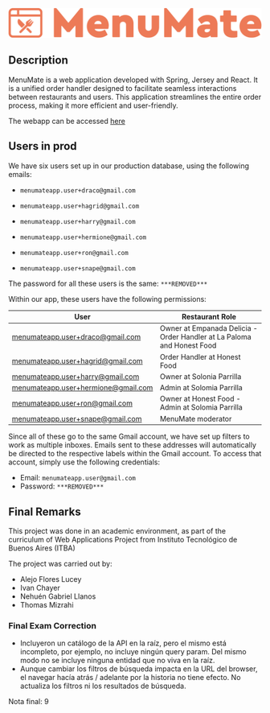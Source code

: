 ![MenuMate](frontend/public/static/noscript/logo.png)

## Description

MenuMate is a web application developed with Spring, Jersey and React. It is a unified order handler designed to facilitate seamless interactions between restaurants and users. This application streamlines the entire order process, making it more efficient and user-friendly.

The webapp can be accessed [here](http://pawserver.it.itba.edu.ar/paw-2023a-01/)


## Users in prod
We have six users set up in our production database, using the following emails:

* `menumateapp.user+draco@gmail.com`

* `menumateapp.user+hagrid@gmail.com`

* `menumateapp.user+harry@gmail.com`

* `menumateapp.user+hermione@gmail.com`

* `menumateapp.user+ron@gmail.com`

* `menumateapp.user+snape@gmail.com`

The password for all these users is the same: `***REMOVED***`

Within our app, these users have the following permissions:

| User                                | Restaurant Role                                                        |
|-------------------------------------|------------------------------------------------------------------------|
| menumateapp.user+draco@gmail.com    | Owner at Empanada Delicia - Order Handler at La Paloma and Honest Food |
| menumateapp.user+hagrid@gmail.com   | Order Handler at Honest Food                                           |
| menumateapp.user+harry@gmail.com    | Owner at Solonia Parrilla                                              |
| menumateapp.user+hermione@gmail.com | Admin at Solomia Parrilla                                              |
| menumateapp.user+ron@gmail.com      | Owner at Honest Food - Admin at Solomia Parrilla                       |
| menumateapp.user+snape@gmail.com    | MenuMate moderator                                                     |

Since all of these go to the same Gmail account, we have set up filters to work as multiple inboxes. Emails sent to these addresses will automatically be directed to the respective labels within the Gmail account. To access that account, simply use the following credentials:

* Email: `menumateapp.user@gmail.com`
* Password: `***REMOVED***`

## Final Remarks

This project was done in an academic environment, as part of the curriculum of Web Applications Project from Instituto Tecnológico de Buenos Aires (ITBA)

The project was carried out by:

* Alejo Flores Lucey
* Ivan Chayer
* Nehuén Gabriel Llanos
* Thomas Mizrahi

### Final Exam Correction

* Incluyeron un catálogo de la API en la raíz, pero el mismo está incompleto, por ejemplo, no incluye ningún query param. Del mismo modo no se incluye ninguna entidad que no viva en la raíz.
* Aunque cambiar los filtros de búsqueda impacta en la URL del browser, el navegar hacía atrás / adelante por la historia no tiene efecto. No actualiza los filtros ni los resultados de búsqueda.

Nota final: 9
